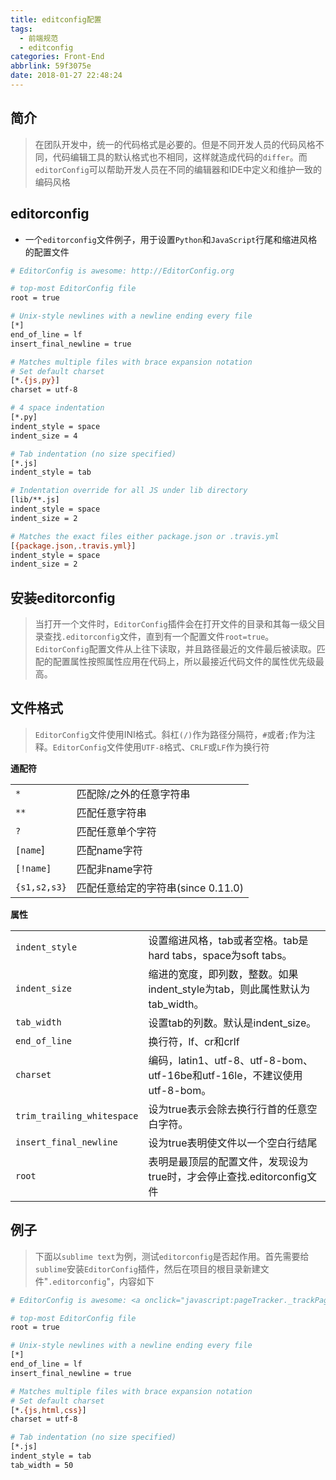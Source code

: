 ```yaml
---
title: editconfig配置
tags:
  - 前端规范
  - editconfig
categories: Front-End
abbrlink: 59f3075e
date: 2018-01-27 22:48:24
---
```


简介
---

> 在团队开发中，统一的代码格式是必要的。但是不同开发人员的代码风格不同，代码编辑工具的默认格式也不相同，这样就造成代码的`differ`。而`editorConfig`可以帮助开发人员在不同的编辑器和IDE中定义和维护一致的编码风格


editorconfig
---

- 一个`editorconfig`文件例子，用于设置`Python`和`JavaScript`行尾和缩进风格的配置文件


```bash
# EditorConfig is awesome: http://EditorConfig.org

# top-most EditorConfig file
root = true

# Unix-style newlines with a newline ending every file
[*]
end_of_line = lf
insert_final_newline = true

# Matches multiple files with brace expansion notation
# Set default charset
[*.{js,py}]
charset = utf-8

# 4 space indentation
[*.py]
indent_style = space
indent_size = 4

# Tab indentation (no size specified)
[*.js]
indent_style = tab

# Indentation override for all JS under lib directory
[lib/**.js]
indent_style = space
indent_size = 2

# Matches the exact files either package.json or .travis.yml
[{package.json,.travis.yml}]
indent_style = space
indent_size = 2
```

安装editorconfig
---

> 当打开一个文件时，`EditorConfig`插件会在打开文件的目录和其每一级父目录查找`.editorconfig`文件，直到有一个配置文件`root=true`。`EditorConfig`配置文件从上往下读取，并且路径最近的文件最后被读取。匹配的配置属性按照属性应用在代码上，所以最接近代码文件的属性优先级最高。

文件格式
---

> `EditorConfig`文件使用INI格式。斜杠`(/)`作为路径分隔符，`#`或者`;`作为注释。`EditorConfig`文件使用`UTF-8`格式、`CRLF`或`LF`作为换行符

**通配符**


|||
|---|---|
|`*`|匹配除/之外的任意字符串|
|`**`|匹配任意字符串|
|`?`|	匹配任意单个字符|
|`[name`]	|匹配name字符|
|`[!name]`|	匹配非name字符|
|`{s1,s2,s3}`|	匹配任意给定的字符串(since 0.11.0)|

**属性**

|||
|---|---|
|`indent_style`| 设置缩进风格，tab或者空格。tab是hard tabs，space为soft tabs。|
|`indent_size`| 缩进的宽度，即列数，整数。如果indent_style为tab，则此属性默认为tab_width。|
|`tab_width`| 设置tab的列数。默认是indent_size。|
|`end_of_line`| 换行符，lf、cr和crlf|
|`charset`| 编码，latin1、utf-8、utf-8-bom、utf-16be和utf-16le，不建议使用utf-8-bom。|
|`trim_trailing_whitespace`| 设为true表示会除去换行行首的任意空白字符。|
|`insert_final_newline`| 设为true表明使文件以一个空白行结尾|
|`root`| 表明是最顶层的配置文件，发现设为true时，才会停止查找.editorconfig文件|

例子
---

> 下面以`sublime text`为例，测试`editorconfig`是否起作用。首先需要给`sublime`安装`EditorConfig`插件，然后在项目的根目录新建文件"`.editorconfig`"，内容如下


```bash
# EditorConfig is awesome: <a onclick="javascript:pageTracker._trackPageview('/outgoing/EditorConfig.org');" href="http://EditorConfig.org">http://EditorConfig.org</a>

# top-most EditorConfig file
root = true

# Unix-style newlines with a newline ending every file
[*]
end_of_line = lf
insert_final_newline = true

# Matches multiple files with brace expansion notation
# Set default charset
[*.{js,html,css}]
charset = utf-8

# Tab indentation (no size specified)
[*.js]
indent_style = tab
tab_width = 50
```
